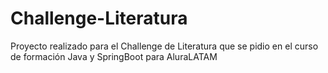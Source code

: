 # Challenge-Literatura
Proyecto realizado para el Challenge de Literatura que se pidio en el curso de formación Java y SpringBoot para AluraLATAM
